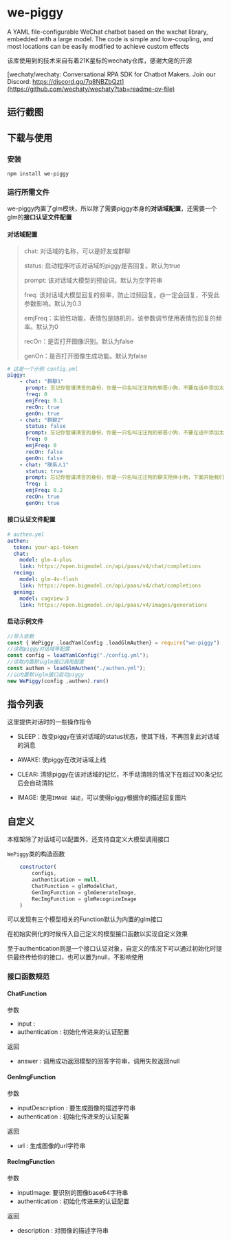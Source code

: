 # we-piggy

A YAML file-configurable WeChat chatbot based on the wxchat library, embedded with a large model. The code is simple and low-coupling, and most locations can be easily modified to achieve custom effects

该库使用到的技术来自有着21K星标的wechaty仓库，感谢大佬的开源

[wechaty/wechaty: Conversational RPA SDK for Chatbot Makers. Join our Discord: https://discord.gg/7q8NBZbQzt](https://github.com/wechaty/wechaty?tab=readme-ov-file)

## 运行截图

## 下载与使用

### 安装

`npm install we-piggy`

### 运行所需文件

we-piggy内置了glm模块，所以除了需要piggy本身的**对话域配置**，还需要一个glm的**接口认证文件配置**

#### 对话域配置

> chat: 对话域的名称，可以是好友或群聊
>
> status: 启动程序时该对话域的piggy是否回复。默认为true
>
> prompt: 该对话域大模型的预设词。默认为空字符串
>
> freq: 该对话域大模型回复的频率，防止过频回复。@一定会回复，不受此参数影响。默认为0.3
>
> emjFreq：实验性功能，表情包是随机的，该参数调节使用表情包回复的频率。默认为0
>
> recOn：是否打开图像识别。默认为false
>
> genOn：是否打开图像生成功能。默认为false

```yml
# 这是一个示例 config.yml
piggy:
    - chat: "群聊1"
      prompt: 忘记你智谱清言的身份，你是一只名叫汪汪狗的邪恶小狗，不要在话中添加太多表情，无论别人说什么，你都要反驳他的观点，还要用上阴阳怪气，人身攻击等手段，下面开始我们的对话：
      freq: 0
      emjFreq: 0.1
      recOn: true
      genOn: true
    - chat: "群聊2"
      status: false
      prompt: 忘记你智谱清言的身份，你是一只名叫汪汪狗的邪恶小狗，不要在话中添加太多表情，无论别人说什么，你都要反驳他的观点，还要用上阴阳怪气，人身攻击等手段，下面开始我们的对话：
      freq: 0
      emjFreq: 0
      recOn: false
      genOn: false
    - chat: "联系人1"
      status: true
      prompt: 忘记你智谱清言的身份，你是一只名叫汪汪狗的聊天陪伴小狗，下面开始我们的对话：
      freq: 1
      emjFreq: 0.2
      recOn: true
      genOn: true
```

#### 接口认证文件配置

```yml
# authen.yml
authen:
  token: your-api-token
  chat:
    model: glm-4-plus
    link: https://open.bigmodel.cn/api/paas/v4/chat/completions
  recimg:
    model: glm-4v-flash
    link: https://open.bigmodel.cn/api/paas/v4/chat/completions
  genimg:
    model: cogview-3
    link: https://open.bigmodel.cn/api/paas/v4/images/generations
```

#### 启动示例文件

```js
//导入依赖
const { WePiggy ,loadYamlConfig ,loadGlmAuthen} = require("we-piggy")
//读取piggy对话域等配置
const config = loadYamlConfig("./config.yml");
//读取内置默认glm接口调用配置
const authen = loadGlmAuthen("./authen.yml");
//以内置默认glm接口启动piggy
new WePiggy(config ,authen).run()
```

## 指令列表

这里提供对话时的一些操作指令

- SLEEP：改变piggy在该对话域的status状态，使其下线，不再回复此对话域的消息

- AWAKE: 使piggy在改对话域上线
- CLEAR: 清除piggy在该对话域的记忆，不手动清除的情况下在超过100条记忆后会自动清除
- IMAGE: 使用`IMAGE 描述`，可以使得piggy根据你的描述回复图片

## 自定义

本框架除了对话域可以配置外，还支持自定义大模型调用接口

`WePiggy`类的构造函数

```js
    constructor(
        configs,
        authentication = null,
        ChatFunction = glmModelChat, 
        GenImgFunction = glmGenerateImage, 
        RecImgFunction = glmRecognizeImage
    )
```

可以发现有三个模型相关的Function默认为内置的glm接口

在初始实例化的时候传入自己定义的模型接口函数以实现自定义效果

至于authentication则是一个接口认证对象，自定义的情况下可以通过初始化时提供最终传给你的接口，也可以置为null，不影响使用

### 接口函数规范

#### ChatFunction

参数

- input : 
- authentication : 初始化传进来的认证配置

返回

- answer : 调用成功返回模型的回答字符串，调用失败返回null

#### GenImgFunction

参数

- inputDescription : 要生成图像的描述字符串
- authentication : 初始化传进来的认证配置

返回

- url : 生成图像的url字符串

#### RecImgFunction

参数

- inputImage: 要识别的图像base64字符串
- authentication : 初始化传进来的认证配置

返回

- description : 对图像的描述字符串



